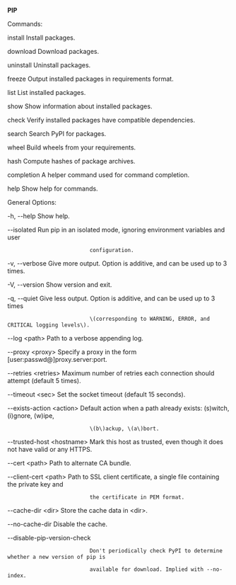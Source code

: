 **PIP**

Commands:

  install                     Install packages.

  download                    Download packages.

  uninstall                   Uninstall packages.

  freeze                      Output installed packages in requirements format.

  list                        List installed packages.

  show                        Show information about installed packages.

  check                       Verify installed packages have compatible dependencies.

  search                      Search PyPI for packages.

  wheel                       Build wheels from your requirements.

  hash                        Compute hashes of package archives.

  completion                  A helper command used for command completion.

  help                        Show help for commands.



General Options:

  -h, --help                  Show help.

  --isolated                  Run pip in an isolated mode, ignoring environment variables and user

                              configuration.

  -v, --verbose               Give more output. Option is additive, and can be used up to 3 times.

  -V, --version               Show version and exit.

  -q, --quiet                 Give less output. Option is additive, and can be used up to 3 times

                              \(corresponding to WARNING, ERROR, and CRITICAL logging levels\).

  --log &lt;path&gt;                Path to a verbose appending log.

  --proxy &lt;proxy&gt;             Specify a proxy in the form \[user:passwd@\]proxy.server:port.

  --retries &lt;retries&gt;         Maximum number of retries each connection should attempt \(default 5 times\).

  --timeout &lt;sec&gt;             Set the socket timeout \(default 15 seconds\).

  --exists-action &lt;action&gt;    Default action when a path already exists: \(s\)witch, \(i\)gnore, \(w\)ipe,

                              \(b\)ackup, \(a\)bort.

  --trusted-host &lt;hostname&gt;   Mark this host as trusted, even though it does not have valid or any HTTPS.

  --cert &lt;path&gt;               Path to alternate CA bundle.

  --client-cert &lt;path&gt;        Path to SSL client certificate, a single file containing the private key and

                              the certificate in PEM format.

  --cache-dir &lt;dir&gt;           Store the cache data in &lt;dir&gt;.

  --no-cache-dir              Disable the cache.

  --disable-pip-version-check

                              Don't periodically check PyPI to determine whether a new version of pip is

                              available for download. Implied with --no-index.




